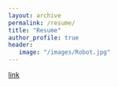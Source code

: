 ```yaml
---
layout: archive
permalink: /resume/
title: "Resume"
author_profile: true
header:
   image: "/images/Robot.jpg"
---
```

[link](https://raw.githubusercontent.com/SarthakGupta22/SarthakGupta22.github.io/master/images/Resume.pdf)